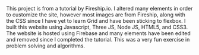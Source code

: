 This project is from a tutorial by Fireship.io. I altered many elements in order to customize the site, however most images are from Fireship, along with the CSS since I have yet to learn Grid and have been sticking to flexbox. I built this website using Javascript, Three JS, Node JS, HTML5, and CSS3. The website is hosted using Firebase and many elements have been edited and removed since I completed the tutorial. This was a very fun exercise in problem solving and algorithms.